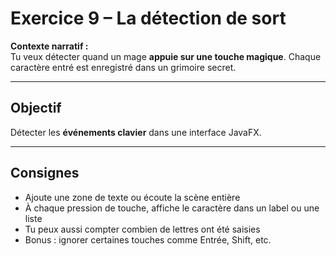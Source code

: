 # Exercice 9 – La détection de sort

**Contexte narratif :**  
Tu veux détecter quand un mage **appuie sur une touche magique**. Chaque caractère entré est enregistré dans un grimoire secret.

---

## Objectif

Détecter les **événements clavier** dans une interface JavaFX.

---

## Consignes

- Ajoute une zone de texte ou écoute la scène entière
- À chaque pression de touche, affiche le caractère dans un label ou une liste
- Tu peux aussi compter combien de lettres ont été saisies
- Bonus : ignorer certaines touches comme Entrée, Shift, etc.

